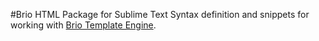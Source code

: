 #Brio HTML Package for Sublime Text
Syntax definition and snippets for working with [Brio Template Engine](https://github.com/mako-pro/brio).